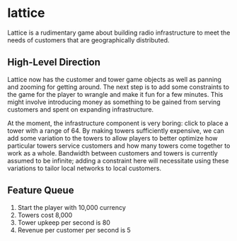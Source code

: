 # lattice

Lattice is a rudimentary game about building radio infrastructure to meet the needs of customers that are geographically distributed.

## High-Level Direction

Lattice now has the customer and tower game objects as well as panning and zooming for getting around. The next step is to add some constraints to the game for the player to wrangle and make it fun for a few minutes. This might involve introducing money as something to be gained from serving customers and spent on expanding infrastructure.

At the moment, the infrastructure component is very boring: click to place a tower with a range of 64. By making towers sufficiently expensive, we can add some variation to the towers to allow players to better optimize how particular towers service customers and how many towers come together to work as a whole. Bandwidth between customers and towers is currently assumed to be infinite; adding a constraint here will necessitate using these variations to tailor local networks to local customers.

## Feature Queue

1. Start the player with 10,000 currency
1. Towers cost 8,000
1. Tower upkeep per second is 80
1. Revenue per customer per second is 5
